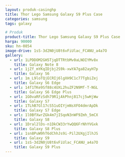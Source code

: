 ```yaml
---
layout: produk-casinghp
title: Thor Lego Samsung Galaxy S9 Plus Case
categories: samsung
tags: galaxy

# Produk
product-title: Thor Lego Samsung Galaxy S9 Plus Case
harga: 90000
sku: hn-0854
image-drive: 1sS-3d2N0jU8t6vFiUlac_FCANU_a4a7O
gallery:
  - url: 1LPDDOM2GH5TjqDTTRtbMv0aLNOIYMv8x
    title: Galaxy Note 8
  - url: 1jZf_mYKqIDjbj2S9k-xwYA7ga82ayH7p
    title: Galaxy S6
  - url: 1m_L9loTQjECRIj6lgXH9C1c77TgbiZej
    title: Galaxy S6 Edge
  - url: 14f1TKe9Sf88c4UXL2huZF2N9Mf-T-NGL
    title: Galaxy S6 Edge Plus
  - url: 1G0vaRFzSdh79R1jAkPhnj817cj5wHjWw
    title: Galaxy S7
  - url: 1TLhB7Gl17cS51uOIYjmNsXFO4dmrApDk
    title: Galaxy S7 Edge
  - url: 1l0BfXwrZGk4m7jISqoN3nWF9Zmh_5mCX
    title: Galaxy S8
  - url: 1Dral2lDs-n1DkCW33rYwQQ6FrNhYVGxk
    title: Galaxy S8 Plus
  - url: 1sn8PuW9hT6dChhJs9i-Pil2UXgjIlhJS
    title: Galaxy S9
  - url: 1sS-3d2N0jU8t6vFiUlac_FCANU_a4a7O
    title: Galaxy S9 Plus
---
```

